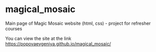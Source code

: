 # magical_mosaic
Main page of Magic Mosaic website (html, css) - project for refresher courses

You can view the site at the link https://popovaevgeniya.github.io/magical_mosaic/
